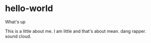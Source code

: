 # hello-world

What's up

This is a little about me. I am little and that's about mean. dang rapper. sound cloud.
